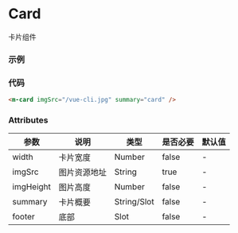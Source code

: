 # Card
卡片组件

### 示例

<m-card imgSrc="/imooc-ui/vue-cli.jpg" summary="card" />

### 代码
```html
<m-card imgSrc="/vue-cli.jpg" summary="card" />
```

### Attributes
| 参数 | 说明 | 类型 | 是否必要 | 默认值 |
| --- | --- |  ---  |   ---   |   ---   |
| width | 卡片宽度 |  Number  |   false   |   -   |
| imgSrc | 图片资源地址 |  String  |   true   |   -   |
| imgHeight | 图片高度 |  Number  |   false   |   -   |
| summary | 卡片概要 |  String/Slot  |   false   |   -   |
| footer | 底部 |  Slot  |   false   |   -   |